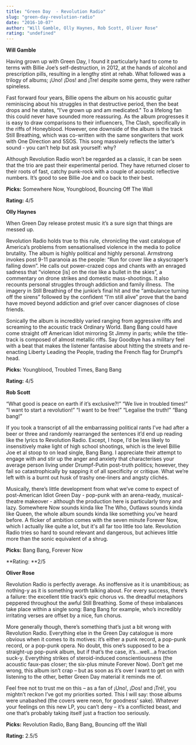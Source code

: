 ```yaml
---
title: "Green Day  - Revolution Radio"
slug: "green-day-revolution-radio"
date: "2016-10-07"
author: "Will Gamble, Olly Haynes, Rob Scott, Oliver Rose"
rating: "undefined"
---
```


**Will Gamble**

Having grown up with Green Day, I found it particularly hard to come to terms with Billie Joe’s self-destruction, in 2012, at the hands of alcohol and prescription pills, resulting in a lengthy stint at rehab. What followed was a trilogy of albums; ¡Uno! ¡Dos! and ¡Tre! despite some gems, they were rather spineless.

Fast forward four years, Billie opens the album on his acoustic guitar reminiscing about his struggles in that destructive period, then the beat drops and he states, “I’ve grown up and am medicated." To a lifelong fan this could never have sounded more reassuring. As the album progresses it is easy to draw comparisons to their influencers, The Clash, specifically in the riffs of Honeyblood. However, one downside of the album is the track Still Breathing, which was co-written with the same songwriters that work with One Direction and 5SOS. This song massively reflects the latter’s sound - you can’t help but ask yourself: why?

Although Revolution Radio won’t be regarded as a classic, it can be seen that the trio are past their experimental period. They have returned closer to their roots of fast, catchy punk-rock with a couple of acoustic reflective numbers. It’s good to see Billie Joe and co back to their best.

**Picks:** Somewhere Now, Youngblood, Bouncing Off The Wall

**Rating:** 4/5

**Olly Haynes**

When Green Day release protest music it’s a sure sign that things are messed up.

Revolution Radio holds true to this rule, chronicling the vast catalogue of America’s problems from sensationalised violence in the media to police brutality. The album is highly political and highly personal. Armstrong invokes post 9-11 paranoia as the people: “Run for cover like a skyscraper’s falling down”. He calls out power-crazed cops and chants with an enraged sadness that “violence \[is\] on the rise like a bullet in the skies”, a commentary on drone strikes and domestic mass-shootings. It also recounts personal struggles through addiction and family illness.  The imagery in Still Breathing of the junkie’s final hit and the “ambulance turning off the sirens” followed by the confident “I’m still alive” prove that the band have moved beyond addiction and grief over cancer diagnoses of close friends.

Sonically the album is incredibly varied ranging from aggressive riffs and screaming to the acoustic track Ordinary World. Bang Bang could have come straight off American Idiot mirroring St Jimmy in parts; while the title-track is composed of almost metallic riffs. Say Goodbye has a military feel with a beat that makes the listener fantasise about hitting the streets and re-enacting Liberty Leading the People, trading the French flag for Drumpf’s head.

**Picks:** Youngblood, Troubled Times, Bang Bang

**Rating:** 4/5

**Rob Scott**

“What good is peace on earth if it’s exclusive?!” “We live in troubled times!” “I want to start a revolution!” “I want to be free!” “Legalise the truth!” “Bang bang!”

If you took a transcript of all the embarrassing political rants I’ve had after a beer or three and randomly rearranged the sentences it’d end up reading like the lyrics to Revolution Radio. Except, I hope, I’d be less likely to insensitively make light of high school shootings, which is the level Billie Joe et al stoop to on lead single, Bang Bang. I appreciate their attempt to engage with and stir up the anger and anxiety that characterises your average person living under Drumpf-Putin post-truth politics; however, they fail so catastrophically by sapping it of all specificity or critique. What we’re left with is a burnt out husk of trashy one-liners and angsty clichés.

Musically, there’s little development from what we’ve come to expect of post-American Idiot Green Day - pop-punk with an arena-ready, musical-theatre makeover - although the production here is particularly tinny and lazy. Somewhere Now sounds kinda like The Who, Outlaws sounds kinda like Queen, the whole album sounds kinda like something you’ve heard before. A flicker of ambition comes with the seven minute Forever Now, which I actually like quite a lot, but it's all far too little too late. Revolution Radio tries so hard to sound relevant and dangerous, but achieves little more than the sonic equivalent of a shrug.

**Picks:** Bang Bang, Forever Now

**Rating: **2/5

**Oliver Rose**

Revolution Radio is perfectly average. As inoffensive as it is unambitious; as nothing-y as it is something worth talking about. For every success, there’s a failure: the excellent title track’s epic chorus vs. the dreadful metaphors peppered throughout the awful Still Breathing. Some of these imbalances take place within a single song: Bang Bang for example, who’s incredibly irritating verses are offset by a nice, fun chorus.

More generally though, there’s something that’s just a bit wrong with Revolution Radio. Everything else in the Green Day catalogue is more obvious when it comes to its motives: it’s either a punk record, a pop-punk record, or a pop-punk opera. No doubt, this one’s supposed to be a straight-up pop-punk album, but if that’s the case, it’s…well…a fraction suck-y. Everything strikes of steroid-induced conscientiousness (the acoustic faux-pas closer; the six-plus minute Forever Now). Don’t get me wrong, this album isn’t crap – but as soon as it’s over I want to get on with listening to the other, better Green Day material it reminds me of.

Feel free not to trust me on this – as a fan of ¡Uno!, ¡Dos! and ¡Tré!, you mightn’t reckon I’ve got my priorities sorted. This I will say: those albums were unabashed (the covers were neon, for goodness’ sake). Whatever your feelings on this new LP, you can’t deny – it’s a conflicted beast, and one that’s probably taking itself just a fraction too seriously.

**Picks:** Revolution Radio, Bang Bang, Bouncing off the Wall

**Rating:** 2.5/5
